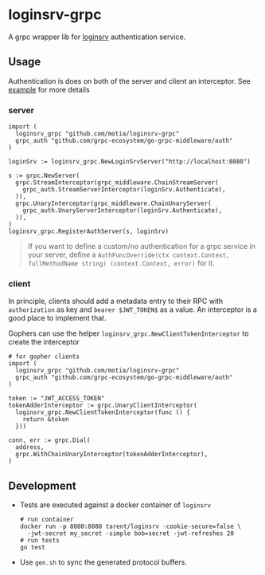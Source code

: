 # loginsrv-grpc
A grpc wrapper lib for [loginsrv](https://github.com/tarent/loginsrv) authentication service.

## Usage
Authentication is does on both of the server and client an interceptor.
See [example](https://github.com/motia/loginsrv-grpc/blob/master/example) for more details
### server

    import (
      loginsrv_grpc "github.com/motia/loginsrv-grpc"
      grpc_auth "github.com/grpc-ecosystem/go-grpc-middleware/auth"
    )

    loginSrv := loginsrv_grpc.NewLoginSrvServer("http://localhost:8080")

    s := grpc.NewServer(
      grpc.StreamInterceptor(grpc_middleware.ChainStreamServer(
        grpc_auth.StreamServerInterceptor(loginSrv.Authenticate),
      )),
      grpc.UnaryInterceptor(grpc_middleware.ChainUnaryServer(
        grpc_auth.UnaryServerInterceptor(loginSrv.Authenticate),
      )),
    )
    loginsrv_grpc.RegisterAuthServer(s, loginSrv)


> If you want to define a custom/no authentication for a grpc service in your server, define a `AuthFuncOverride(ctx context.Context, fullMethodName string) (context.Context, error)` for it.

### client
In principle, clients should add a metadata entry to their RPC with `authorization` as key and `bearer $JWT_TOKEN$` as a value. An interceptor is a good place to implement that.


Gophers can use the helper  `loginsrv_grpc.NewClientTokenInterceptor` to create the interceptor

    # for gopher clients
    import (
      loginsrv_grpc "github.com/motia/loginsrv-grpc"
      grpc_auth "github.com/grpc-ecosystem/go-grpc-middleware/auth"
    )

    token := "JWT_ACCESS_TOKEN"
    tokenAdderInterceptor := grpc.UnaryClientInterceptor(
      loginsrv_grpc.NewClientTokenInterceptor(func () {
        return &token
      }))

    conn, err := grpc.Dial(
      address,
      grpc.WithChainUnaryInterceptor(tokenAdderInterceptor),
    )


## Development
- Tests are executed against a docker container of `loginsrv`

      # run container
      docker run -p 8080:8080 tarent/loginsrv -cookie-secure=false \
        -jwt-secret my_secret -simple bob=secret -jwt-refreshes 20
      # run tests
      go test

- Use `gen.sh` to sync the generated protocol buffers.